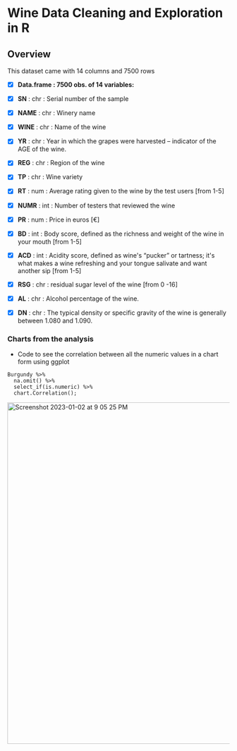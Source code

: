 # Wine Data Cleaning and Exploration in R

## Overview 

This dataset came with 14 columns and 7500 rows 

- [x] **Data.frame  :	7500 obs. of  14 variables:**
- [x] **SN**   : chr  : Serial number of the sample 
- [x] **NAME** : chr  : Winery name
- [x] **WINE** : chr  : Name of the wine
- [x] **YR**   : chr  : Year in which the grapes were harvested – indicator of the AGE of the wine. 
- [x] **REG**  : chr  : Region of the wine
- [x] **TP**   : chr  : Wine variety
- [x] **RT**   : num  : Average rating given to the wine by the test users [from 1-5]
- [x] **NUMR** : int  : Number of testers that reviewed the wine
- [x] **PR**   : num  : Price in euros [€]
- [x] **BD**   : int  : Body score, defined as the richness and weight of the wine in your mouth [from 1-5]
- [x] **ACD**  : int  : Acidity score, defined as wine's “pucker” or tartness; it's what makes a wine refreshing and your tongue salivate and want another sip [from 1-5]
- [x] **RSG**  : chr  : residual sugar level of the wine [from 0 -16] 
- [x] **AL**   : chr  : Alcohol percentage of the wine. 
- [x] **DN**   : chr  : The typical density or specific gravity of the wine is generally between 1.080 and 1.090.


### Charts from the analysis 

- Code to see the correlation between all the numeric values in a chart form using ggplot
```
Burgundy %>% 
  na.omit() %>%
  select_if(is.numeric) %>%
  chart.Correlation(); 
```
<img width="774" alt="Screenshot 2023-01-02 at 9 05 25 PM" src="https://user-images.githubusercontent.com/120685725/210293369-9cbf2380-14d0-4959-89e7-5b1494942481.png">

  
  


